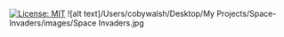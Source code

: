 [![License: MIT](https://img.shields.io/badge/License-MIT-blue.svg)](https://opensource.org/licenses/MIT)
![alt text]/Users/cobywalsh/Desktop/My Projects/Space-Invaders/images/Space Invaders.jpg